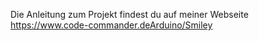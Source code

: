 Die Anleitung zum Projekt findest du auf meiner Webseite https://www.code-commander.deArduino/Smiley
